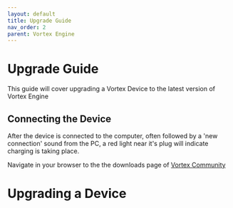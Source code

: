 ```yaml
---
layout: default
title: Upgrade Guide
nav_order: 2
parent: Vortex Engine
---
```


# Upgrade Guide

This guide will cover upgrading a Vortex Device to the latest version of Vortex Engine

## Connecting the Device

After the device is connected to the computer, often followed by a 'new connection' sound from the PC, a red light near it's plug will indicate charging is taking place.

Navigate in your browser to the the downloads page of [Vortex Community](https://vortex.community/downloads)





# Upgrading a Device
